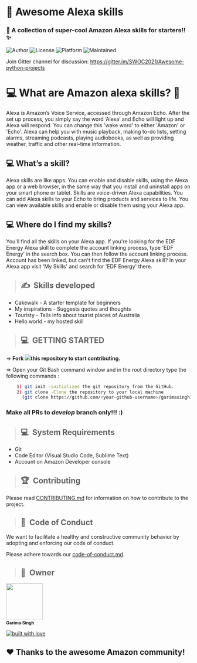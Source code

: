 ﻿# 👣 **Awesome Alexa skills**
### 🧐 A collection of super-cool Amazon Alexa skills for starters!! ✨

![Author](https://img.shields.io/badge/author-garimasingh128-orange)
![License](https://img.shields.io/badge/license-MIT-brightgreen)
![Platform](https://img.shields.io/badge/platform-Visual%20Studio%20Code-blue)
![Maintained](https://img.shields.io/maintenance/yes/2020)

Join Gitter channel for discussion: https://gitter.im/SWOC2021/Awesome-python-projects

# 💻 What are Amazon alexa skills? 👣
Alexa is Amazon’s Voice Service, accessed through Amazon Echo. After the set up process, you simply say the word ‘Alexa’ and Echo will light up and Alexa will respond. You can change this 'wake word' to either 'Amazon' or 'Echo'. Alexa can help you with music playback, making to-do lists, setting alarms, streaming podcasts, playing audiobooks, as well as providing weather, traffic and other real-time information.

## 💻 What’s a skill?
Alexa skills are like apps. You can enable and disable skills, using the Alexa app or a web browser, in the same way that you install and uninstall apps on your smart phone or tablet. Skills are voice-driven Alexa capabilities. You can add Alexa skills to your Echo to bring products and services to life. You can view available skills and enable or disable them using your Alexa app.

## 💻 Where do I find my skills?
You'll find all the skills on your Alexa app. If you're looking for the EDF Energy Alexa skill to complete the account linking process, type 'EDF Energy' in the search box. You can then follow the account linking process. Account has been linked, but can't find the EDF Energy Alexa skill? In your Alexa app visit 'My Skills' and search for 'EDF Energy' there.

>## ✍&nbsp; Skills developed
- Cakewalk - A starter template for beginners
- My inspirations - Suggests quotes and thoughts
- Touristy - Tells info about tourist places of Australia
- Hello world - my hosted skill

>## 💻&nbsp; GETTING STARTED


=> **Fork <a href=https://github.com/garimasingh128/Alexa-skills-starters><img src="https://img.icons8.com/ios/24/000000/code-fork.png"></a>this repository to start contributing.**

=> Open your Git Bash command window and in the root directory type the following commands :
```bash
    1) git init -initializes the git repository from the GitHub. 
    2) git clone -Clone the repository to your local machine
      (git clone https://github.com/<your-github-username>/garimasingh128/Alexa-skills-starters)
```    

### Make all PRs to _develop_ branch only!!! :)

>## 💻&nbsp; System Requirements
-  Git
-  Code Editor (Visual Studio Code, Sublime Text)
- Account on Amazon Developer console

>## 🏆&nbsp; Contributing

Please read  [CONTRIBUTING.md](CONTRIBUTING.md)  for information on how to contribute to the project.

>##  💼&nbsp;  Code of Conduct

We want to facilitate a healthy and constructive community behavior by adopting and enforcing our code of conduct.

Please adhere towards our [code-of-conduct.md](code-of-conduct.md).

>## 👬&nbsp; Owner

<a href="https://github.com/garimasingh128"><img src="https://avatars3.githubusercontent.com/u/44302373?s=460&u=efaafa72f4d83d40b66fc68258d14cebbf1d7de0&v=4" width="100px;" alt=""/><br /><sub><b>Garima Singh</b></sub></a>


[![built with love](https://forthebadge.com/images/badges/built-with-love.svg)](https://github.com/garimasingh128)

## ❤️ Thanks to the awesome Amazon community!
